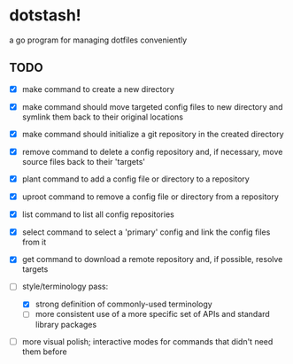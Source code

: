 # dotstash!

a go program for managing dotfiles conveniently

## TODO

- [x] make command to create a new directory
- [x] make command should move targeted config files to new directory and symlink them back to their original locations
- [x] make command should initialize a git repository in the created directory
- [x] remove command to delete a config repository and, if necessary, move source files back to their 'targets'
- [x] plant command to add a config file or directory to a repository
- [x] uproot command to remove a config file or directory from a repository
- [x] list command to list all config repositories
- [x] select command to select a 'primary' config and link the config files from it
- [x] get command to download a remote repository and, if possible, resolve targets
- [ ] style/terminology pass:
  - [x] strong definition of commonly-used terminology
  - [ ] more consistent use of a more specific set of APIs and standard library packages
- [ ] more visual polish; interactive modes for commands that didn't need them before

